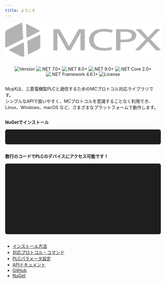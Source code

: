 ```yaml
---
title: ようこそ
---
```


<script src="https://cdn.jsdelivr.net/npm/typeit@8.7.1/dist/index.umd.js"></script>
<link href="https://cdn.jsdelivr.net/npm/prismjs@1.29.0/themes/prism-tomorrow.min.css" rel="stylesheet" />
<script src="https://cdn.jsdelivr.net/npm/prismjs@1.29.0/prism.min.js"></script>
<script src="https://cdn.jsdelivr.net/npm/prismjs@1.29.0/components/prism-csharp.min.js"></script>

<style>
  .half-width {
    width: 50%;
    background: #1e1e1e;
    color: #dcdcdc;
    padding: 1em;
    border-radius: 6px;
    overflow-x: auto;
  }
  .affix {
    display: none !important;
  }
</style>

<script>
window.addEventListener('DOMContentLoaded', () => {
  new TypeIt("#typing-box1", {
    speed: 15,
    waitUntilVisible: true,
    lifeLike: true,
    cursor: false,
    afterComplete: () => {
      Prism.highlightElement(document.getElementById("typing-box1"));
    }
  })
  .type("dotnet add package McpX")
  .go();
});

window.addEventListener('DOMContentLoaded', () => {
  new TypeIt("#typing-box2", {
    speed: 15,
    waitUntilVisible: true,
    lifeLike: true,
    cursor: false,
    afterComplete: () => {
      Prism.highlightElement(document.getElementById("typing-box2"));
    }
  })
  .type("using McpXLib;\n")
  .type("using McpXLib.Enums;\n\n")
  .type('using (var mcpx = new McpX("192.168.12.88", 10000)){\n')
  .type('   mcpx.Write(Prefix.D, "0", 1234);\n')
  .type('   var value = mcpx.Read(Prefix.D, "0");\n')
  .type('}')
  .go();
});
</script>

<div style="text-align: center;">
  <img src="images/logo.svg" alt="logo" />
</div>

<div style="max-width: 800px; margin: 0 auto; text-align: center;">
  <div style="margin: 2em auto 1em auto;">
    <img alt="Version" src="https://img.shields.io/badge/version-0.5.1-blue" />
    <img alt=".NET 7.0+" src="https://img.shields.io/badge/.NET-7.0+-blueviolet" />
    <img alt=".NET 8.0+" src="https://img.shields.io/badge/.NET-8.0+-purple" />
    <img alt=".NET 9.0+" src="https://img.shields.io/badge/.NET-9.0+-indigo" />
    <img alt=".NET Core 2.0+" src="https://img.shields.io/badge/.NET_Core-2.0+-darkgreen" />
    <img alt=".NET Framework 4.6.1+" src="https://img.shields.io/badge/.NET_Framework-4.6.1+-teal?logo=windows" />
    <img alt="License" src="https://img.shields.io/badge/license-MIT-brightgreen.svg" />
  </div>
  <div style="text-align: left;">
    <p style="margin: 2em 0 1em 0;">
      McpXは、三菱電機製PLCと通信するためのMCプロトコル対応ライブラリです。<br>
      シンプルなAPIで扱いやすく、MCプロトコルを意識することなく利用でき、Linux、Windows、macOS など、さまざまなプラットフォームで動作します。
    </p>
    <p style="margin: 2em 0 1em 0;">
      <strong>NuGetでインストール</strong>
    </p>
  </div>

  <pre id="typing-box1" class="language-shell"
    style="max-width: 800px; min-height:20px; margin: 1em auto; background:#1e1e1e; color:#dcdcdc; padding:1em; border-radius:6px;">
  </pre>
  
  <div style="text-align: left;">
    <p style="margin: 2em 0 1em 0;">
      <strong>数行のコードでPLCのデバイスにアクセス可能です！</strong>
    </p>
  </div>

  <pre id="typing-box2" class="language-csharp"
    style="max-width: 800px; min-height:200px; margin: 1em auto; background:#1e1e1e; color:#dcdcdc; padding:1em; border-radius:6px;">
  </pre>

  <div style="margin: 2em auto; text-align: left;">
    <ul>
      <li><a href="docs/introduction.html">インストール方法</a></li>
      <li><a href="docs/supported_protocols_and_commands.html">対応プロトコル・コマンド</a></li>
      <li><a href="docs/plc_parameter_setting.html">PLCパラメータ設定</a></li>
      <li><a href="api/McpXLib.McpX.html">APIドキュメント</a></li>
      <li><a href="https://github.com/YudaiKitamura/McpX">GitHub</a></li>
      <li><a href="https://www.nuget.org/packages/McpX/">NuGet</a></li>
    </ul>
  </div>
</div>
